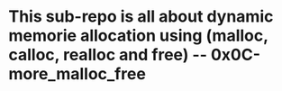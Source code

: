 # This sub-repo is all about dynamic memorie allocation using (malloc, calloc, realloc and free) -- 0x0C-more_malloc_free
